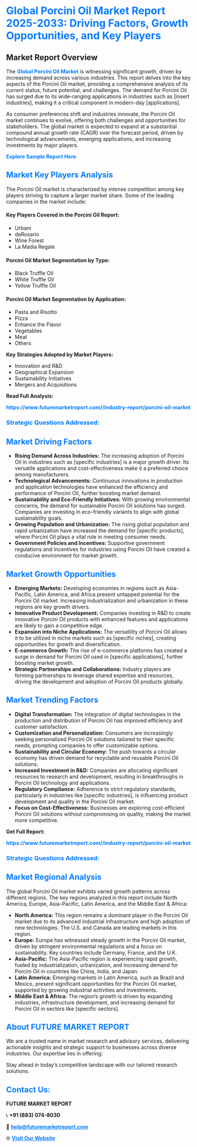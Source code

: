 <h1 style="color: #007BFF;">Global Porcini Oil Market Report 2025-2033: Driving Factors, Growth Opportunities, and Key Players</h1>

<section id="overview">
<h2>Market Report Overview</h2>
<p>The <a href="https://www.futuremarketreport.com//industry-report/porcini-oil-market" style="color: #007BFF; text-decoration: none;"><strong>Global Porcini Oil Market</strong></a> is witnessing significant growth, driven by increasing demand across various industries. This report delves into the key aspects of the Porcini Oil market, providing a comprehensive analysis of its current status, future potential, and challenges. The demand for Porcini Oil has surged due to its wide-ranging applications in industries such as [insert industries], making it a critical component in modern-day [applications].</p>
<p>As consumer preferences shift and industries innovate, the Porcini Oil market continues to evolve, offering both challenges and opportunities for stakeholders. The global market is expected to expand at a substantial compound annual growth rate (CAGR) over the forecast period, driven by technological advancements, emerging applications, and increasing investments by major players.</p>
</section>

<section id="overview">
<p><a href="https://www.futuremarketreport.com//request-sample/reportId=64620" style="color: #007BFF; text-decoration: none;"><strong>Explore Sample Report Here</strong></a></p>
</section>

<section id="key-players">
<h2 style="color: #007BFF;">Market Key Players Analysis</h2>
<p>The Porcini Oil market is characterized by intense competition among key players striving to capture a larger market share. Some of the leading companies in the market include:</p>
<h4>Key Players Covered in the Porcini Oil Report:</h4>
<ul><li>Urbani</li><li>daRosario</li><li>Wine Forest</li><li>La Madia Regale</li></ul>
<h4>Porcini Oil Market Segmentation by Type:</h4>
<ul><li>Black Truffle Oil</li><li>White Truffle Oil</li><li>Yellow Truffle Oil</li></ul>

<h4>Porcini Oil Market Segmentation by Application:</h4>
<ul><li>Pasta and Risotto</li><li>Pizza</li><li>Enhance the Flavor</li><li>Vegetables</li><li>Meat</li><li>Others</li></ul>
<p><strong>Key Strategies Adopted by Market Players:</strong></p>
<ul>
<li>Innovation and R&D</li>
<li>Geographical Expansion</li>
<li>Sustainability Initiatives</li>
<li>Mergers and Acquisitions</li>
</ul>
</section>

<section>
<p><strong>Read Full Analysis: </strong></p><a href="https://www.futuremarketreport.com//industry-report/porcini-oil-market" style="color: #007BFF; text-decoration: none;"><strong>https://www.futuremarketreport.com//industry-report/porcini-oil-market</strong></a>
<h3 style="color: #007BFF;">Strategic Questions Addressed:</h3>
</section>

<section id="driving-factors">
<h2 style="color: #007BFF;">Market Driving Factors</h2>
<ul>
<li><strong>Rising Demand Across Industries:</strong> The increasing adoption of Porcini Oil in industries such as [specific industries] is a major growth driver. Its versatile applications and cost-effectiveness make it a preferred choice among manufacturers.</li>
<li><strong>Technological Advancements:</strong> Continuous innovations in production and application technologies have enhanced the efficiency and performance of Porcini Oil, further boosting market demand.</li>
<li><strong>Sustainability and Eco-Friendly Initiatives:</strong> With growing environmental concerns, the demand for sustainable Porcini Oil solutions has surged. Companies are investing in eco-friendly variants to align with global sustainability goals.</li>
<li><strong>Growing Population and Urbanization:</strong> The rising global population and rapid urbanization have increased the demand for [specific products], where Porcini Oil plays a vital role in meeting consumer needs.</li>
<li><strong>Government Policies and Incentives:</strong> Supportive government regulations and incentives for industries using Porcini Oil have created a conducive environment for market growth.</li>
</ul>
</section>

<section id="growth-opportunities">
<h2 style="color: #007BFF;">Market Growth Opportunities</h2>
<ul>
<li><strong>Emerging Markets:</strong> Developing economies in regions such as Asia-Pacific, Latin America, and Africa present untapped potential for the Porcini Oil market. Increasing industrialization and urbanization in these regions are key growth drivers.</li>
<li><strong>Innovative Product Development:</strong> Companies investing in R&D to create innovative Porcini Oil products with enhanced features and applications are likely to gain a competitive edge.</li>
<li><strong>Expansion into Niche Applications:</strong> The versatility of Porcini Oil allows it to be utilized in niche markets such as [specific niches], creating opportunities for growth and diversification.</li>
<li><strong>E-commerce Growth:</strong> The rise of e-commerce platforms has created a surge in demand for Porcini Oil used in [specific applications], further boosting market growth.</li>
<li><strong>Strategic Partnerships and Collaborations:</strong> Industry players are forming partnerships to leverage shared expertise and resources, driving the development and adoption of Porcini Oil products globally.</li>
</ul>
</section>

<section id="trending-factors">
<h2 style="color: #007BFF;">Market Trending Factors</h2>
<ul>
<li><strong>Digital Transformation:</strong> The integration of digital technologies in the production and distribution of Porcini Oil has improved efficiency and customer satisfaction.</li>
<li><strong>Customization and Personalization:</strong> Consumers are increasingly seeking personalized Porcini Oil solutions tailored to their specific needs, prompting companies to offer customizable options.</li>
<li><strong>Sustainability and Circular Economy:</strong> The push towards a circular economy has driven demand for recyclable and reusable Porcini Oil solutions.</li>
<li><strong>Increased Investment in R&D:</strong> Companies are allocating significant resources to research and development, resulting in breakthroughs in Porcini Oil technology and applications.</li>
<li><strong>Regulatory Compliance:</strong> Adherence to strict regulatory standards, particularly in industries like [specific industries], is influencing product development and quality in the Porcini Oil market.</li>
<li><strong>Focus on Cost-Effectiveness:</strong> Businesses are exploring cost-efficient Porcini Oil solutions without compromising on quality, making the market more competitive.</li>
</ul>
</section>

<section>
<p><strong>Get Full Report: </strong></p><a href="https://www.futuremarketreport.com//industry-report/porcini-oil-market" style="color: #007BFF; text-decoration: none;"><strong>https://www.futuremarketreport.com//industry-report/porcini-oil-market</strong></a>
<h3 style="color: #007BFF;">Strategic Questions Addressed:</h3>
</section>


<section id="regional-analysis">
<h2 style="color: #007BFF;">Market Regional Analysis</h2>
<p>The global Porcini Oil market exhibits varied growth patterns across different regions. The key regions analyzed in this report include North America, Europe, Asia-Pacific, Latin America, and the Middle East & Africa:</p>
<ul>
<li><strong>North America:</strong> This region remains a dominant player in the Porcini Oil market due to its advanced industrial infrastructure and high adoption of new technologies. The U.S. and Canada are leading markets in this region.</li>
<li><strong>Europe:</strong> Europe has witnessed steady growth in the Porcini Oil market, driven by stringent environmental regulations and a focus on sustainability. Key countries include Germany, France, and the U.K.</li>
<li><strong>Asia-Pacific:</strong> The Asia-Pacific region is experiencing rapid growth, fueled by industrialization, urbanization, and increasing demand for Porcini Oil in countries like China, India, and Japan.</li>
<li><strong>Latin America:</strong> Emerging markets in Latin America, such as Brazil and Mexico, present significant opportunities for the Porcini Oil market, supported by growing industrial activities and investments.</li>
<li><strong>Middle East & Africa:</strong> The region’s growth is driven by expanding industries, infrastructure development, and increasing demand for Porcini Oil in sectors like [specific sectors].</li>
</ul>
</section>

<footer>
<h2 style="color: #007BFF;">About FUTURE MARKET REPORT</h2>
<p>We are a trusted name in market research and advisory services, delivering actionable insights and strategic support to businesses across diverse industries. Our expertise lies in offering:</p>

<p>Stay ahead in today’s competitive landscape with our tailored research solutions.</p>

<h2 style="color: #007BFF;">Contact Us:</h2>
<p><strong>FUTURE MARKET REPORT</strong></p>
<p>📞 <strong>+91 (883) 074-8030</strong></p>
<p>📧 <strong><a href="mailto:help@futuremarketreport.com" style="color: #007BFF;">help@futuremarketreport.com</a></strong></p>
<p>🌐 <strong><a href="https://www.futuremarketreport.com/" style="color: #007BFF;">Visit Our Website</a></strong></p>
</footer>